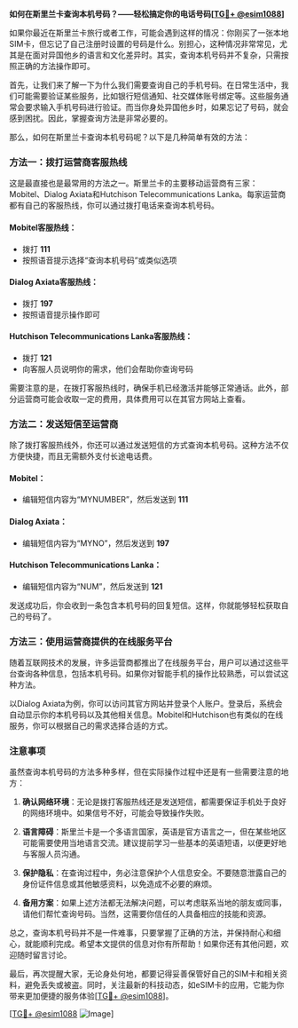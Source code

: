 **如何在斯里兰卡查询本机号码？——轻松搞定你的电话号码[[TG💪+ @esim1088](https://t.me/s/esim1088)]**

如果你最近在斯里兰卡旅行或者工作，可能会遇到这样的情况：你刚买了一张本地SIM卡，但忘记了自己注册时设置的号码是什么。别担心，这种情况非常常见，尤其是在面对异国他乡的语言和文化差异时。其实，查询本机号码并不复杂，只需按照正确的方法操作即可。

首先，让我们来了解一下为什么我们需要查询自己的手机号码。在日常生活中，我们可能需要验证某些服务，比如银行短信通知、社交媒体账号绑定等。这些服务通常会要求输入手机号码进行验证。而当你身处异国他乡时，如果忘记了号码，就会感到困扰。因此，掌握查询方法是非常必要的。

那么，如何在斯里兰卡查询本机号码呢？以下是几种简单有效的方法：

### 方法一：拨打运营商客服热线

这是最直接也是最常用的方法之一。斯里兰卡的主要移动运营商有三家：Mobitel、Dialog Axiata和Hutchison Telecommunications Lanka。每家运营商都有自己的客服热线，你可以通过拨打电话来查询本机号码。

#### Mobitel客服热线：
- 拨打 **111**
- 按照语音提示选择“查询本机号码”或类似选项

#### Dialog Axiata客服热线：
- 拨打 **197**
- 按照语音提示操作即可

#### Hutchison Telecommunications Lanka客服热线：
- 拨打 **121**
- 向客服人员说明你的需求，他们会帮助你查询号码

需要注意的是，在拨打客服热线时，确保手机已经激活并能够正常通话。此外，部分运营商可能会收取一定的费用，具体费用可以在其官方网站上查看。

### 方法二：发送短信至运营商

除了拨打客服热线外，你还可以通过发送短信的方式查询本机号码。这种方法不仅方便快捷，而且无需额外支付长途电话费。

#### Mobitel：
- 编辑短信内容为“MYNUMBER”，然后发送到 **111**

#### Dialog Axiata：
- 编辑短信内容为“MYNO”，然后发送到 **197**

#### Hutchison Telecommunications Lanka：
- 编辑短信内容为“NUM”，然后发送到 **121**

发送成功后，你会收到一条包含本机号码的回复短信。这样，你就能够轻松获取自己的号码了。

### 方法三：使用运营商提供的在线服务平台

随着互联网技术的发展，许多运营商都推出了在线服务平台，用户可以通过这些平台查询各种信息，包括本机号码。如果你对智能手机的操作比较熟悉，可以尝试这种方法。

以Dialog Axiata为例，你可以访问其官方网站并登录个人账户。登录后，系统会自动显示你的本机号码以及其他相关信息。Mobitel和Hutchison也有类似的在线服务，你可以根据自己的需求选择合适的方式。

### 注意事项

虽然查询本机号码的方法多种多样，但在实际操作过程中还是有一些需要注意的地方：

1. **确认网络环境**：无论是拨打客服热线还是发送短信，都需要保证手机处于良好的网络环境中。如果信号不好，可能会导致操作失败。
   
2. **语言障碍**：斯里兰卡是一个多语言国家，英语是官方语言之一，但在某些地区可能需要使用当地语言交流。建议提前学习一些基本的英语短语，以便更好地与客服人员沟通。

3. **保护隐私**：在查询过程中，务必注意保护个人信息安全。不要随意泄露自己的身份证件信息或其他敏感资料，以免造成不必要的麻烦。

4. **备用方案**：如果上述方法都无法解决问题，可以考虑联系当地的朋友或同事，请他们帮忙查询号码。当然，这需要你信任的人具备相应的技能和资源。

总之，查询本机号码并不是一件难事，只要掌握了正确的方法，并保持耐心和细心，就能顺利完成。希望本文提供的信息对你有所帮助！如果你还有其他问题，欢迎随时留言讨论。

最后，再次提醒大家，无论身处何地，都要记得妥善保管好自己的SIM卡和相关资料，避免丢失或被盗。同时，关注最新的科技动态，如eSIM卡的应用，它能为你带来更加便捷的服务体验[[TG💪+ @esim1088](https://t.me/s/esim1088)]。

[[TG💪+ @esim1088](https://t.me/s/esim1088) ![Image](https://i.postimg.cc/4NQfJmqS/Snipaste-2025-05-13-00-14-12.png)]
